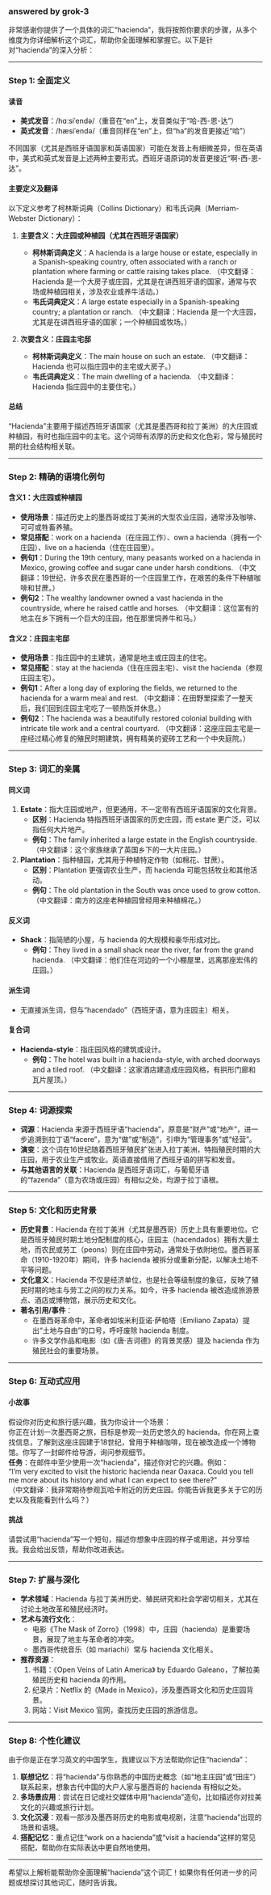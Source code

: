 ### answered by grok-3
非常感谢你提供了一个具体的词汇“hacienda”，我将按照你要求的步骤，从多个维度为你详细解析这个词汇，帮助你全面理解和掌握它。以下是针对“hacienda”的深入分析：

---

### **Step 1: 全面定义**

#### **读音**
- **美式发音**：/hɑːsiˈendə/（重音在“en”上，发音类似于“哈-西-恩-达”）
- **英式发音**：/hæsiˈendə/（重音同样在“en”上，但“ha”的发音更接近“哈”）

不同国家（尤其是西班牙语国家和英语国家）可能在发音上有细微差异，但在英语中，美式和英式发音是上述两种主要形式。西班牙语原词的发音更接近“啊-西-恩-达”。

#### **主要定义及翻译**
以下定义参考了柯林斯词典（Collins Dictionary）和韦氏词典（Merriam-Webster Dictionary）：

1. **主要含义：大庄园或种植园（尤其在西班牙语国家）**
   - **柯林斯词典定义**：A hacienda is a large house or estate, especially in a Spanish-speaking country, often associated with a ranch or plantation where farming or cattle raising takes place.
     （中文翻译：Hacienda 是一个大房子或庄园，尤其是在讲西班牙语的国家，通常与农场或种植园相关，涉及农业或养牛活动。）
   - **韦氏词典定义**：A large estate especially in a Spanish-speaking country; a plantation or ranch.
     （中文翻译：Hacienda 是一个大庄园，尤其是在讲西班牙语的国家；一个种植园或牧场。）

2. **次要含义：庄园主宅邸**
   - **柯林斯词典定义**：The main house on such an estate.
     （中文翻译：Hacienda 也可以指庄园中的主宅或大房子。）
   - **韦氏词典定义**：The main dwelling of a hacienda.
     （中文翻译：Hacienda 指庄园中的主要住宅。）

#### **总结**
“Hacienda”主要用于描述西班牙语国家（尤其是墨西哥和拉丁美洲）的大庄园或种植园，有时也指庄园中的主宅。这个词带有浓厚的历史和文化色彩，常与殖民时期的社会结构相关联。

---

### **Step 2: 精确的语境化例句**

#### **含义1：大庄园或种植园**
- **使用场景**：描述历史上的墨西哥或拉丁美洲的大型农业庄园，通常涉及咖啡、可可或牲畜养殖。
- **常见搭配**：work on a hacienda（在庄园工作）、own a hacienda（拥有一个庄园）、live on a hacienda（住在庄园里）。
- **例句1**：During the 19th century, many peasants worked on a hacienda in Mexico, growing coffee and sugar cane under harsh conditions.
  （中文翻译：19世纪，许多农民在墨西哥的一个庄园里工作，在艰苦的条件下种植咖啡和甘蔗。）
- **例句2**：The wealthy landowner owned a vast hacienda in the countryside, where he raised cattle and horses.
  （中文翻译：这位富有的地主在乡下拥有一个巨大的庄园，他在那里饲养牛和马。）

#### **含义2：庄园主宅邸**
- **使用场景**：指庄园中的主建筑，通常是地主或庄园主的住宅。
- **常见搭配**：stay at the hacienda（住在庄园主宅）、visit the hacienda（参观庄园主宅）。
- **例句1**：After a long day of exploring the fields, we returned to the hacienda for a warm meal and rest.
  （中文翻译：在田野里探索了一整天后，我们回到庄园主宅吃了一顿热饭并休息。）
- **例句2**：The hacienda was a beautifully restored colonial building with intricate tile work and a central courtyard.
  （中文翻译：这座庄园主宅是一座经过精心修复的殖民时期建筑，拥有精美的瓷砖工艺和一个中央庭院。）

---

### **Step 3: 词汇的亲属**

#### **同义词**
1. **Estate**：指大庄园或地产，但更通用，不一定带有西班牙语国家的文化背景。
   - **区别**：Hacienda 特指西班牙语国家的历史庄园，而 estate 更广泛，可以指任何大片地产。
   - **例句**：The family inherited a large estate in the English countryside.
     （中文翻译：这个家族继承了英国乡下的一大片庄园。）
2. **Plantation**：指种植园，尤其用于种植特定作物（如棉花、甘蔗）。
   - **区别**：Plantation 更强调农业生产，而 hacienda 可能包括牧业和其他活动。
   - **例句**：The old plantation in the South was once used to grow cotton.
     （中文翻译：南方的这座老种植园曾经用来种植棉花。）

#### **反义词**
- **Shack**：指简陋的小屋，与 hacienda 的大规模和豪华形成对比。
   - **例句**：They lived in a small shack near the river, far from the grand hacienda.
     （中文翻译：他们住在河边的一个小棚屋里，远离那座宏伟的庄园。）

#### **派生词**
- 无直接派生词，但与“hacendado”（西班牙语，意为庄园主）相关。

#### **复合词**
- **Hacienda-style**：指庄园风格的建筑或设计。
   - **例句**：The hotel was built in a hacienda-style, with arched doorways and a tiled roof.
     （中文翻译：这家酒店建造成庄园风格，有拱形门廊和瓦片屋顶。）

---

### **Step 4: 词源探索**

- **词源**：Hacienda 来源于西班牙语“hacienda”，原意是“财产”或“地产”，进一步追溯到拉丁语“facere”，意为“做”或“制造”，引申为“管理事务”或“经营”。
- **演变**：这个词在16世纪随着西班牙殖民扩张进入拉丁美洲，特指殖民时期的大庄园，用于农业生产或牧业。英语直接借用了西班牙语的拼写和发音。
- **与其他语言的关联**：Hacienda 是西班牙语词汇，与葡萄牙语的“fazenda”（意为农场或庄园）有相似之处，均源于拉丁语根。

---

### **Step 5: 文化和历史背景**

- **历史背景**：Hacienda 在拉丁美洲（尤其是墨西哥）历史上具有重要地位。它是西班牙殖民时期土地分配制度的核心，庄园主（hacendados）拥有大量土地，而农民或劳工（peons）则在庄园中劳动，通常处于依附地位。墨西哥革命（1910-1920年）期间，许多 hacienda 被拆分或重新分配，以解决土地不平等问题。
- **文化意义**：Hacienda 不仅是经济单位，也是社会等级制度的象征，反映了殖民时期的地主与劳工之间的权力关系。如今，许多 hacienda 被改造成旅游景点、酒店或博物馆，展示历史和文化。
- **著名引用/事件**：
  - 在墨西哥革命中，革命者如埃米利亚诺·萨帕塔（Emiliano Zapata）提出“土地与自由”的口号，呼吁废除 hacienda 制度。
  - 许多文学作品和电影（如《唐·吉诃德》的背景灵感）提及 hacienda 作为殖民社会的重要场景。

---

### **Step 6: 互动式应用**

#### **小故事**
假设你对历史和旅行感兴趣，我为你设计一个场景：  
你正在计划一次墨西哥之旅，目标是参观一处历史悠久的 hacienda。你在网上查找信息，了解到这座庄园建于18世纪，曾用于种植咖啡，现在被改造成一个博物馆。你写了一封邮件给导游，询问参观细节。  
**任务**：在邮件中至少使用一次“hacienda”，描述你对它的兴趣。例如：  
“I’m very excited to visit the historic hacienda near Oaxaca. Could you tell me more about its history and what I can expect to see there?”  
（中文翻译：我非常期待参观瓦哈卡附近的历史庄园。你能告诉我更多关于它的历史以及我能看到什么吗？）

#### **挑战**
请尝试用“hacienda”写一个短句，描述你想象中庄园的样子或用途，并分享给我。我会给出反馈，帮助你改进表达。

---

### **Step 7: 扩展与深化**

- **学术领域**：Hacienda 与拉丁美洲历史、殖民研究和社会学密切相关，尤其在讨论土地改革和殖民经济时。
- **艺术与流行文化**：
  - 电影《The Mask of Zorro》（1998）中，庄园（hacienda）是重要场景，展现了地主与革命者的冲突。
  - 墨西哥传统音乐（如 mariachi）常与 hacienda 文化相关。
- **推荐资源**：
  1. 书籍：《Open Veins of Latin America》 by Eduardo Galeano，了解拉美殖民历史和 hacienda 的作用。
  2. 纪录片：Netflix 的《Made in Mexico》，涉及墨西哥文化和历史庄园背景。
  3. 网站：Visit Mexico 官网，查找历史庄园的旅游信息。

---

### **Step 8: 个性化建议**

由于你是正在学习英文的中国学生，我建议以下方法帮助你记住“hacienda”：
1. **联想记忆**：将“hacienda”与你熟悉的中国历史概念（如“地主庄园”或“田庄”）联系起来，想象古代中国的大户人家与墨西哥的 hacienda 有相似之处。
2. **多场景应用**：尝试在日记或社交媒体中用“hacienda”造句，比如描述你对拉美文化的兴趣或旅行计划。
3. **文化沉浸**：观看一部涉及墨西哥历史的电影或电视剧，注意“hacienda”出现的场景和语境。
4. **搭配记忆**：重点记住“work on a hacienda”或“visit a hacienda”这样的常见搭配，帮助你在实际表达中更自然地使用。

---

希望以上解析能帮助你全面理解“hacienda”这个词汇！如果你有任何进一步的问题或想探讨其他词汇，随时告诉我。